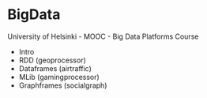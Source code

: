 # BigData
University of Helsinki - MOOC - Big Data Platforms Course


- Intro
- RDD (geoprocessor)
- Dataframes (airtraffic)
- MLib (gamingprocessor)
- Graphframes (socialgraph)
